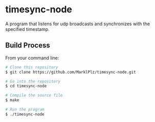 # timesync-node
A program that listens for udp broadcasts and synchronizes with the specified timestamp.

## Build Process

From your command line:

```bash
# Clone this repository
$ git clone https://github.com/MarklPlz/timesync-node.git

# Go into the repository
$ cd timesync-node

# Compile the source file
$ make

# Run the program
$ ./timesync-node
```
